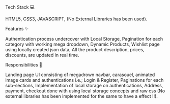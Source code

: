 Tech Stack 💻

HTML5,
CSS3,
JAVASCRIPT,
(No External Libraries has been used).

Features ✨

Authentication process undercover with Local Storage,
Pagination for each category with working mega dropdown,
Dynamic Products, Wishlist page using locally created json data,
All the product description, prices, discounts, are updated in real time.

Responsibilities 💪

Landing page UI consisting of megadrown navbar, carasouel, animated image cards and authentications i.e.; Login & Register,
Paginations for each sub-sections,
Implementation of local storage on authentications,
Address, payment, checkout done with using local storage concepts and raw css (No external libraries has been implemented for the same to have a effect !!).
